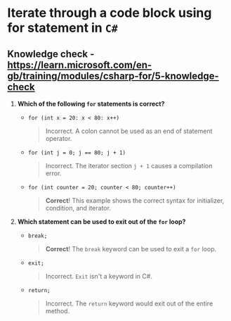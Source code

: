 # Iterate through a code block using for statement in `C#`

## Knowledge check - <https://learn.microsoft.com/en-gb/training/modules/csharp-for/5-knowledge-check>

1. **Which of the following `for` statements is correct?**

   - `for (int x = 20: x < 80: x++)`
     > Incorrect. A colon cannot be used as an end of statement operator.
   - `for (int j = 0; j == 80; j + 1)`
     > Incorrect. The iterator section `j + 1` causes a compilation error.
   - `for (int counter = 20; counter < 80; counter++)`
     > **Correct**! This example shows the correct syntax for initializer, condition, and iterator.

2. **Which statement can be used to exit out of the `for` loop?**

   - `break;`
     > **Correct**! The `break` keyword can be used to exit a `for` loop.
   - `exit;`
     > Incorrect. `Exit` isn't a keyword in C#.
   - `return;`
     > Incorrect. The `return` keyword would exit out of the entire method.

